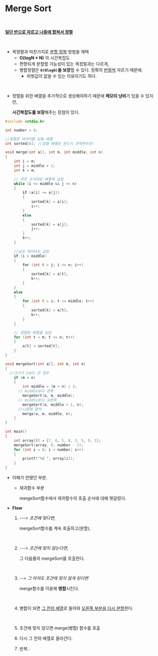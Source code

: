# Merge Sort

</br> 

**<u>일단 반으로 자르고 나중에 합쳐서 정렬</u>**

</br> 

- 퀵정렬과 마찬가지로 <u>분할 정복</u> 방법을 채택
  - **O(logN * N)** 의 시간복잡도
  - 편향되게 분할할 가능성이 있는 퀵정렬과는 다르게,
  - 병합정렬은 **`O(NlogN)`을 보장**할 수 있다. 정확히 <u>반절씩</u> 자르기 때문에.
    - 피벗값이 없을 수 있는 이유이기도 하다. 

</br> 

- 정렬을 위한 배열을 추가적으로 생성해야하기 때문에 **메모리 낭비**가 있을 수 있지만, 

  **시간복잡도를 보장**해주는 장점이 있다.

```c++
#include <stdio.h>

int number = 8;

//정렬된 데이터를 담을 배열
int sorted[8]; //정렬 배열은 반드시 전역변수로!

void merge(int a[], int m, int middle, int n)
{
    int i = m;
    int j = middle + 1;
    int k = m;

    // 작은 순서대로 배열에 삽입
    while (i <= middle && j <= n)
    {
        if (a[i] <= a[j])
        {
            sorted[k] = a[i];
            i++;
        }
        else
        {
            sorted[k] = a[j];
            j++;
        }
        k++;
    }
  
    //남은 데이터도 삽입
    if (i > middle)
    {
        for (int t = j; i <= n; i++)
        {
            sorted[k] = a[t];
            k++;
        }
    }
    else
    {
        for (int t = i; t <= middle; t++)
        {
            sorted[k] = a[t];
            k++;
        }
    }

    // 정렬된 배열을 삽입
    for (int t = m; t <= n; t++)
    {
        a[t] = sorted[t];
    }
}

void mergeSort(int a[], int m, int n)
{
  //크기가 1보다 큰 경우
    if (m < n)
    {
        int middle = (m + n) / 2;
      // middle보다 왼쪽
        mergeSort(a, m, middle);
      // middle보다 오른쪽
        mergeSort(a, middle + 1, n);
      //나중에 합쳐
        merge(a, m, middle, n);
    }
}

int main()
{
    int array[8] = {7, 6, 5, 8, 3, 5, 9, 1};
    mergeSort(array, 0, number - 1);
    for (int i = 0; i < number; i++)
    {
        printf("%d ", array[i]);
    }
}
```

- 이해가 안됐던 부분.

  - 재귀함수 부분

    mergeSort함수에서 재귀함수의 호출 순서에 대해 헷갈렸다.

- **Flow**

  

  1. *---> 조건에 맞다면,*

     mergeSort함수를 계속 호출하고(분할), 

     </br> 

  2. *---> 조건에 맞지 않는다면,*

     그 다음줄의 mergeSort를 호출한다.

     </br> 

  3. *--> 그 마저도 조건에 맞지 않게 된다면*

      merge함수를 이용해 **병합**시킨다.

     </br> 

  4. 병합이 되면 <u>그 전의 배열</u>로 돌아와 <u>오른쪽 부분을 다시 분할</u>한다.

     </br> 

  5. 조건에 맞지 않으면 merge(병합) 함수를 호출
  6. 다시 그 전의 배열로 올라간다.
  7. 반복..

  

  